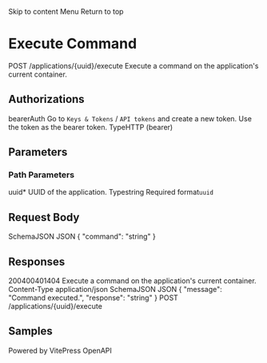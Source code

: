 Skip to content
Menu
Return to top
# Execute Command​
POST
/applications/{uuid}/execute
Execute a command on the application's current container.
## Authorizations​
bearerAuth
Go to `Keys & Tokens` / `API tokens` and create a new token. Use the token as the bearer token.
TypeHTTP (bearer)
## Parameters​
### Path Parameters
uuid*
UUID of the application.
Typestring
Required
format`uuid`
## Request Body​
SchemaJSON
JSON
{
"command": "string"
}
## Responses​
200400401404
Execute a command on the application's current container.
Content-Type
application/json
SchemaJSON
JSON
{
"message": "Command executed.",
"response": "string"
}
POST
/applications/{uuid}/execute
## Samples​
Powered by  VitePress OpenAPI 
